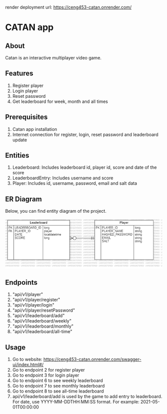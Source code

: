 render deployment url: https://ceng453-catan.onrender.com/

# CATAN app

## About

Catan is an interactive multiplayer video game.

## Features

  1. Register player
  2. Login player
  3. Reset password
  4. Get leaderboard for week, month and all times

## Prerequisites

  1. Catan app installation
  2. Internet connection for register, login, reset password and leaderboard update



## Entities

  1. Leaderboard: Includes leaderboard id, player id, score and date of the score 
  2. LeaderboardEntry: Includes username and score
  3. Player: Includes id, username, password, email and salt data

## ER Diagram
Below, you can find entity diagram of the project.

![alt text](/docs/img/ERDDiagram.jpg)

## Endpoints

  1. "api/v1/player"
  2. "api/v1/player/register"
  3. "api/v1/player/login"
  4. "api/v1/player/resetPassword"
  5. "api/v1/leaderboard/add"
  6. "api/v1/leaderboard/weekly"
  7. "api/v1/leaderboard/monthly"
  8. "api/v1/leaderboard/all-time"

## Usage

  1. Go to website: https://ceng453-catan.onrender.com/swagger-ui/index.html#/
  2. Go to endpoint 2 for register player
  3. Go to endpoint 3 for login player
  4. Go to endpoint 6 to see weekly leaderboard
  5. Go to endpoint 7 to see monthly leaderboard
  6. Go to endpoint 8 to see all-time leaderboard
  7. api/v1/leaderboard/add is used by the game to add entry to leaderboard. For date, use YYYY-MM-DDTHH:MM:SS format. For example: 2021-05-01T00:00:00